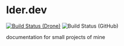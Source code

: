 # lder.dev

[![Build Status (Drone)](https://build.lder.dev/api/badges/jesse/lder.dev/status.svg)](https://build.lder.dev/jesse/lder.dev) ![Build Status (GitHub)](https://github.com/jamolnng/lder.dev/actions/workflows/pages-deploy.yml/badge.svg)

documentation for small projects of mine